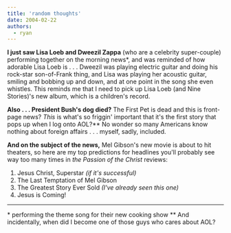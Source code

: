 ```yaml
---
title: 'random thoughts'
date: 2004-02-22
authors:
  - ryan
---
```


**I just saw Lisa Loeb and Dweezil Zappa** (who are a celebrity super-couple) performing together on the morning news\*, and was reminded of how adorable Lisa Loeb is . . . Dweezil was playing electric guitar and doing his rock-star son-of-Frank thing, and Lisa was playing her acoustic guitar, smiling and bobbing up and down, and at one point in the song she even whistles. This reminds me that I need to pick up Lisa Loeb (and Nine Stories)'s new album, which is a children's record.

**Also . . . President Bush's dog died?** The First Pet is dead and this is front-page news? _This_ is what's so friggin' important that it's the first story that pops up when I log onto AOL?\*\* No wonder so many Americans know nothing about foreign affairs . . . myself, sadly, included.

**And on the subject of the news,** Mel Gibson's new movie is about to hit theaters, so here are my top predictions for headlines you'll probably see way too many times in _the Passion of the Christ_ reviews:

1. Jesus Christ, Superstar _(if it's successful)_
2. The Last Temptation of Mel Gibson
3. The Greatest Story Ever Sold _(I've already seen this one)_
4. Jesus is Coming!

---

\* performing the theme song for their new cooking show
\*\* And incidentally, when did I become one of those guys who cares about AOL?
